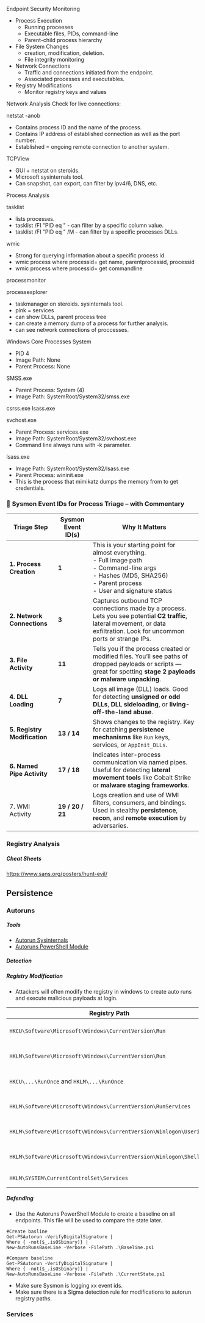 Endpoint Security Monitoring
- Process Execution
	- Running proceeses
	- Executable files, PIDs, command-line
	- Parent-child process hierarchy
- File System Changes
	- creation, modification, deletion.
	- File integrity monitoring
- Network Connections
	- Traffic and connections initiated from the endpoint.
	- Associated processes and executables.
- Registry Modifications
	- Monitor registry keys and values



Network Analysis
Check for live connections:

netstat -anob
- Contains process ID and the name of the process.
- Contains IP address of established connection as well as the port number.
- Established = ongoing remote connection to another system.

TCPView
- GUI + netstat on steroids.
- Microsoft sysinternals tool.
- Can snapshot, can export, can filter by ipv4/6, DNS, etc.


Process Analysis

tasklist
- lists processes.
- tasklist /FI "PID eq <PID/>" - can filter by a specific column value.
- tasklist /FI "PID eq <PID/>" /M - can filter by a specific processes DLLs.

wmic
- Strong for querying information about a specific process id.
- wmic process where processid=<PID/> get name, parentprocessid, processid
- wmic process where processid=<PID/> get commandline

processmonitor

processexplorer
- taskmanager on steroids. sysinternals tool.
- pink = services
- can show DLLs, parent process tree
- can create a memory dump of a process for further analysis.
- can see network connections of proccesses.

Windows Core Processes
System
- PID 4
- Image Path: None
- Parent Process: None

SMSS.exe
- Parent Process: System (4)
- Image Path: SystemRoot/System32/smss.exe

csrss.exe
lsass.exe

svchost.exe
- Parent Process: services.exe
- Image Path: SystemRoot/System32/svchost.exe
- Command line always runs with -k parameter.

lsass.exe
- Image Path: SystemRoot/System32/lsass.exe
- Parent Process: wininit.exe
- This is the process that mimikatz dumps the memory from to get credentials.


### 🧩 **Sysmon Event IDs for Process Triage – with Commentary**

| Triage Step                  | Sysmon Event ID(s) | Why It Matters                                                                                                                                                                 |
| ---------------------------- | ------------------ | ------------------------------------------------------------------------------------------------------------------------------------------------------------------------------ |
| **1. Process Creation**      | **1**              | This is your starting point for almost everything. <br>- Full image path<br>- Command-line args <br>- Hashes (MD5, SHA256) <br>- Parent process<br>- User and signature status |
| **2. Network Connections**   | **3**              | Captures outbound TCP connections made by a process. Lets you see potential **C2 traffic**, lateral movement, or data exfiltration. Look for uncommon ports or strange IPs.    |
| **3. File Activity**         | **11**             | Tells you if the process created or modified files. You’ll see paths of dropped payloads or scripts — great for spotting **stage 2 payloads or malware unpacking**.            |
| **4. DLL Loading**           | **7**              | Logs all image (DLL) loads. Good for detecting **unsigned or odd DLLs**, **DLL sideloading**, or **living-off-the-land abuse**.                                                |
| **5. Registry Modification** | **13 / 14**        | Shows changes to the registry. Key for catching **persistence mechanisms** like `Run` keys, services, or `AppInit_DLLs`.                                                       |
| **6. Named Pipe Activity**   | **17 / 18**        | Indicates inter-process communication via named pipes. Useful for detecting **lateral movement tools** like Cobalt Strike or **malware staging frameworks**.                   |
| 7. WMI Activity              | **19 / 20 / 21**   | Logs creation and use of WMI filters, consumers, and bindings. Used in stealthy **persistence**, **recon**, and **remote execution** by adversaries.                           |
### Registry Analysis


##### Cheat Sheets
https://www.sans.org/posters/hunt-evil/


## Persistence
### Autoruns
##### Tools
- [Autorun Sysinternals](https://learn.microsoft.com/en-us/sysinternals/downloads/autoruns)
- [Autoruns PowerShell Module](https://github.com/p0w3rsh3ll/AutoRuns)
	
##### Detection
##### Registry Modification
- Attackers will often modify the registry in windows to create auto runs and execute malicious payloads at login.

| Registry Path                                                      | Scope        | Purpose                    |
| ------------------------------------------------------------------ | ------------ | -------------------------- |
| `HKCU\Software\Microsoft\Windows\CurrentVersion\Run`               | Current user | Programs auto-run at login |
| `HKLM\Software\Microsoft\Windows\CurrentVersion\Run`               | All users    | Programs auto-run at login |
| `HKCU\...\RunOnce` and `HKLM\...\RunOnce`                          | User/All     | One-time auto-run          |
| `HKLM\Software\Microsoft\Windows\CurrentVersion\RunServices`       | System       | Services auto-run (legacy) |
| `HKLM\Software\Microsoft\Windows\CurrentVersion\Winlogon\Userinit` | System       | Userinit programs at logon |
| `HKLM\Software\Microsoft\Windows\CurrentVersion\Winlogon\Shell`    | System       | Shell program at login     |
| `HKLM\SYSTEM\CurrentControlSet\Services`                           | System       | Windows services           |

##### Defending
- Use the Autoruns PowerShell Module to create a baseline on all endpoints. This file will be used to compare the state later.
```
#Create basline
Get-PSAutorun -VerifyDigitalSignature |
Where { -not($_.isOSbinary)} |
New-AutoRunsBaseLine -Verbose -FilePath .\Baseline.ps1

#Compare baseline
Get-PSAutorun -VerifyDigitalSignature |
Where { -not($_.isOSbinary)} |
New-AutoRunsBaseLine -Verbose -FilePath .\CurrentState.ps1
```
- Make sure Sysmon is logging xx event ids.
- Make sure there is a Sigma detection rule for modifications to autorun registry paths.

### Services
